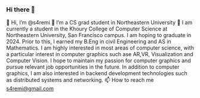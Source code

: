 ### Hi there 👋

<!--
**s4remi/s4remi** is a ✨ _special_ ✨ repository because its `README.md` (this file) appears on your GitHub profile.

Here are some ideas to get you started:

- 🔭 I’m currently working on ...
- 🌱 I’m currently learning ...
- 👯 I’m looking to collaborate on ...
- 🤔 I’m looking for help with ...
- 💬 Ask me about ...
- 📫 How to reach me: ...
- 😄 Pronouns: ...
- ⚡ Fun fact: ...
-->


👋 Hi, I’m @s4remi
👀 I’m a CS grad student in Northeastern University
🌱 I am currently a student in the Khoury College of Computer Science at
      Northeastern University, San Francisco campus. I am hoping to graduate in
      2024. Prior to this, I earned my B.Eng in civil Engineering and AS in
      Mathematics. I am highly interested in most areas of computer science,
      with a particular interest in computer graphics such ase
      AR,VR, Visualization and Computer Vision. I hope to maintain my passion for computer graphics and pursue relevant
      job opportunities in the future. In addition to computer graphics, I am
      also interested in backend development technologies such as distributed
      systems and networking.
📫 How to reach me s4remi@gmail.com

